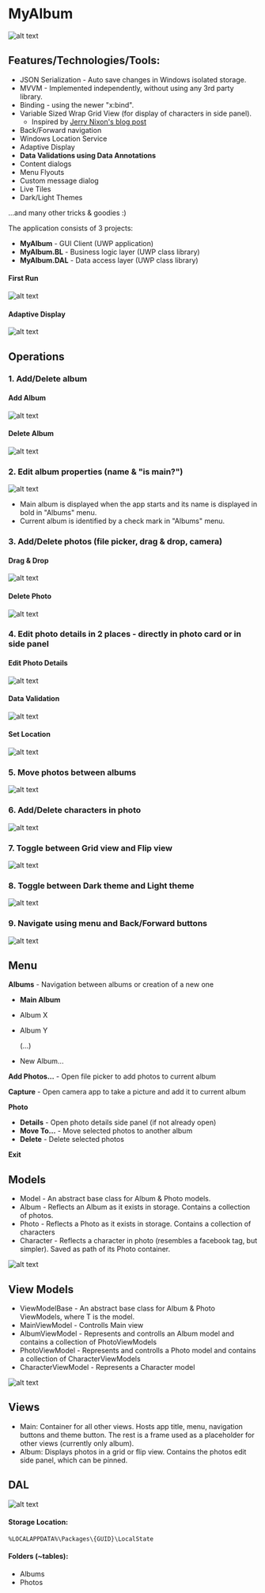 # MyAlbum
![alt text](https://github.com/PrisonerM13/MyAlbum/blob/master/gif/FilePicker.gif "Pick Files")

## Features/Technologies/Tools:
+ JSON Serialization - Auto save changes in Windows isolated storage.
+ MVVM - Implemented independently, without using any 3rd party library.
+ Binding - using the newer "x:bind".
+ Variable Sized Wrap Grid View (for display of characters in side panel).
	- Inspired by [Jerry Nixon's blog post](http://blog.jerrynixon.com/2012/08/windows-8-beauty-tip-using.html)
+ Back/Forward navigation
+ Windows Location Service
+ Adaptive Display
+ **Data Validations using Data Annotations**
+ Content dialogs
+ Menu Flyouts
+ Custom message dialog
+ Live Tiles
+ Dark/Light Themes
		
...and many other tricks & goodies :)
		
The application consists of 3 projects:
+ **MyAlbum** - GUI Client (UWP application)
+ **MyAlbum.BL** - Business logic layer (UWP class library)
+ **MyAlbum.DAL** - Data access layer (UWP class library)

#### First Run
![alt text](https://github.com/PrisonerM13/MyAlbum/blob/master/gif/StartUp.gif "Live Tiles")

#### Adaptive Display
![alt text](https://github.com/PrisonerM13/MyAlbum/blob/master/gif/AdaptiveDisplay.gif "Adaptive Display")

## Operations
### 1. Add/Delete album
		
#### Add Album
![alt text](https://github.com/PrisonerM13/MyAlbum/blob/master/gif/NewAlbum.gif "New Album")
		
#### Delete Album
![alt text](https://github.com/PrisonerM13/MyAlbum/blob/master/gif/DeleteAlbum.gif "Delete Album")

### 2. Edit album properties (name & "is main?")
![alt text](https://github.com/PrisonerM13/MyAlbum/blob/master/gif/ChangeMainAlbum.gif "Edit Album")
- Main album is displayed when the app starts and its name is displayed in bold in "Albums" menu.
- Current album is identified by a check mark in "Albums" menu.

### 3. Add/Delete photos (file picker, drag & drop, camera)
#### Drag & Drop
![alt text](https://github.com/PrisonerM13/MyAlbum/blob/master/gif/Drag&Drop.gif "Drag & Drop")
		
#### Delete Photo
![alt text](https://github.com/PrisonerM13/MyAlbum/blob/master/gif/DeletePhoto.gif "Delete Photo")

### 4. Edit photo details in 2 places - directly in photo card or in side panel
#### Edit Photo Details
![alt text](https://github.com/PrisonerM13/MyAlbum/blob/master/gif/EditPhotoDetails.gif "Edit Photo Details")
		
#### Data Validation
![alt text](https://github.com/PrisonerM13/MyAlbum/blob/master/gif/Validation.gif "Validation")
		
#### Set Location
![alt text](https://github.com/PrisonerM13/MyAlbum/blob/master/gif/Location.gif "Set Location")

### 5. Move photos between albums
![alt text](https://github.com/PrisonerM13/MyAlbum/blob/master/gif/MovePhoto.gif "Move Photo")

### 6. Add/Delete characters in photo
![alt text](https://github.com/PrisonerM13/MyAlbum/blob/master/gif/AddCharacter.gif "Add Character")

### 7. Toggle between Grid view and Flip view
![alt text](https://github.com/PrisonerM13/MyAlbum/blob/master/gif/FlipView.gif "Toggle View")

### 8. Toggle between Dark theme and Light theme
![alt text](https://github.com/PrisonerM13/MyAlbum/blob/master/gif/Theme.gif "Toggle Theme")

### 9. Navigate using menu and Back/Forward buttons
![alt text](https://github.com/PrisonerM13/MyAlbum/blob/master/gif/Navigation.gif "Navigation")

## Menu
**Albums** - Navigation between albums or creation of a new one
- **Main Album**
- Album X
- Album Y
		
	(...)
		
- New Album...
		
**Add Photos...** - Open file picker to add photos to current album
		
**Capture** - Open camera app to take a picture and add it to current album
		
**Photo**
- **Details** - Open photo details side panel (if not already open)
- **Move To...** - Move selected photos to another album
- **Delete** - Delete selected photos
		
**Exit**
			
## Models
+ Model<T> - An abstract base class for Album & Photo models.
+ Album - Reflects an Album as it exists in storage. Contains a collection of photos.
+ Photo - Reflects a Photo as it exists in storage. Contains a collection of characters
+ Character - Reflects a character in photo (resembles a facebook tag, but simpler). Saved as path of its Photo container.

![alt text](https://github.com/PrisonerM13/MyAlbum/blob/master/images/BL-Diagram.png "BL Diagram")

## View Models
+ ViewModelBase<T> - An abstract base class for Album & Photo ViewModels, where T is the model.
+ MainViewModel - Controlls Main view
+ AlbumViewModel - Represents and controlls an Album model and contains a collection of PhotoViewModels
+ PhotoViewModel - Represents and controlls a Photo model and contains a collection of CharacterViewModels
+ CharacterViewModel - Represents a Character model

![alt text](https://github.com/PrisonerM13/MyAlbum/blob/master/images/UI-Diagram.png "UI Diagram")

## Views
+ Main: Container for all other views. Hosts app title, menu, navigation buttons and theme button. The rest is a frame used as a placeholder for other views (currently only album).
+ Album: Displays photos in a grid or flip view. Contains the photos edit side panel, which can be pinned.

## DAL
![alt text](https://github.com/PrisonerM13/MyAlbum/blob/master/images/DAL-Diagram.png "DAL Diagram")
		
#### Storage Location: 
	%LOCALAPPDATA%\Packages\{GUID}\LocalState
#### Folders (~tables):
+ Albums
+ Photos
